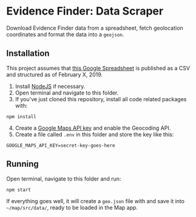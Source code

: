 # Evidence Finder: Data Scraper

Download Evidence Finder data from a spreadsheet, fetch geolocation coordinates and format the data into a `geojson`.

## Installation
This project assumes that [this Google Spreadsheet](https://docs.google.com/spreadsheets/d/1gt0gMD9VvnYd4UKA1v5KA1O0wl1Orxr-beCTjpud6uU/) is published as a CSV and structured as of February X, 2019.

1. Install [NodeJS](https://nodejs.org/) if necessary.
2. Open terminal and navigate to this folder.
3. If you've just cloned this repository, install all code related packages with:
```
npm install
```
4. Create a [Google Maps API key](https://developers.google.com/maps/documentation/geocoding/get-api-key) and enable the Geocoding API.
5. Create a file called `.env` in this folder and store the key like this:
```
GOOGLE_MAPS_API_KEY=secret-key-goes-here
```

## Running
Open terminal, navigate to this folder and run:
```
npm start
```

If everything goes well, it will create a `geo.json` file with and save it into `~/map/src/data/`, ready to be loaded in the Map app.
